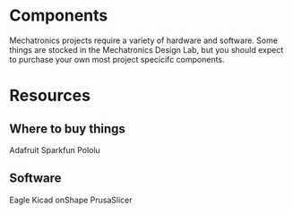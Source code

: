 # Components

Mechatronics projects require a variety of hardware and software. Some things are stocked in the Mechatronics Design Lab, but you should expect to purchase your own most project specicifc components.

# Resources

## Where to buy things

Adafruit
Sparkfun
Pololu

## Software

Eagle
Kicad
onShape
PrusaSlicer